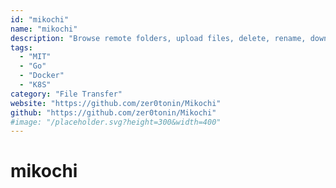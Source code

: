 ```yaml
---
id: "mikochi"
name: "mikochi"
description: "Browse remote folders, upload files, delete, rename, download and stream files to VLC/mpv."
tags:
  - "MIT"
  - "Go"
  - "Docker"
  - "K8S"
category: "File Transfer"
website: "https://github.com/zer0tonin/Mikochi"
github: "https://github.com/zer0tonin/Mikochi"
#image: "/placeholder.svg?height=300&width=400"
---
```


# mikochi
